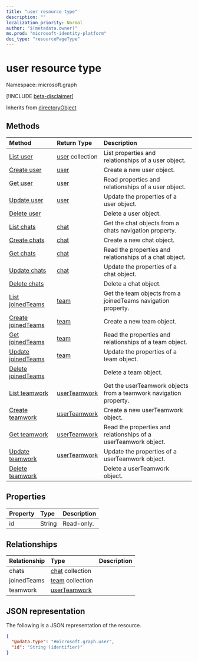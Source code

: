 ```yaml
---
title: "user resource type"
description: ""
localization_priority: Normal
author: "$(metadata.owner)"
ms.prod: "microsoft-identity-platform"
doc_type: "resourcePageType"
---
```


# user resource type

Namespace: microsoft.graph

[!INCLUDE [beta-disclaimer](../../includes/beta-disclaimer.md)]

Inherits from [directoryObject](directoryobject.md)

## Methods

| Method                                                  | Return Type                                   | Description                                                       |
| :------------------------------------------------------ | :-------------------------------------------- | :---------------------------------------------------------------- |
| [List user](../api/user-list.md)                        | [user](user.md) collection                    | List properties and relationships of a user object.               |
| [Create user](../api/user-create.md)                    | [user](user.md)                               | Create a new user object.                                         |
| [Get user](../api/user-get.md)                          | [user](user.md)                               | Read properties and relationships of a user object.               |
| [Update user](../api/user-update.md)                    | [user](user.md)                               | Update the properties of a user object.                           |
| [Delete user](../api/user-delete.md)                    |                                               | Delete a user object.                                             |
| [List chats](../api/user-list-chats.md)                 | [chat](../resources/-chat.md)                 | Get the chat objects from a chats navigation property.            |
| [Create chats](../api/user-post-chats.md)               | [chat](../resources/-chat.md)                 | Create a new chat object.                                         |
| [Get chats](../api/user-get-chats.md)                   | [chat](../resources/-chat.md)                 | Read the properties and relationships of a chat object.           |
| [Update chats](../api/user-update-chats.md)             | [chat](../resources/-chat.md)                 | Update the properties of a chat object.                           |
| [Delete chats](../api/user-delete-chats.md)             |                                               | Delete a chat object.                                             |
| [List joinedTeams](../api/user-list-joinedteams.md)     | [team](../resources/-team.md)                 | Get the team objects from a joinedTeams navigation property.      |
| [Create joinedTeams](../api/user-post-joinedteams.md)   | [team](../resources/-team.md)                 | Create a new team object.                                         |
| [Get joinedTeams](../api/user-get-joinedteams.md)       | [team](../resources/-team.md)                 | Read the properties and relationships of a team object.           |
| [Update joinedTeams](../api/user-update-joinedteams.md) | [team](../resources/-team.md)                 | Update the properties of a team object.                           |
| [Delete joinedTeams](../api/user-delete-joinedteams.md) |                                               | Delete a team object.                                             |
| [List teamwork](../api/user-list-teamwork.md)           | [userTeamwork](../resources/-userteamwork.md) | Get the userTeamwork objects from a teamwork navigation property. |
| [Create teamwork](../api/user-post-teamwork.md)         | [userTeamwork](../resources/-userteamwork.md) | Create a new userTeamwork object.                                 |
| [Get teamwork](../api/user-get-teamwork.md)             | [userTeamwork](../resources/-userteamwork.md) | Read the properties and relationships of a userTeamwork object.   |
| [Update teamwork](../api/user-update-teamwork.md)       | [userTeamwork](../resources/-userteamwork.md) | Update the properties of a userTeamwork object.                   |
| [Delete teamwork](../api/user-delete-teamwork.md)       |                                               | Delete a userTeamwork object.                                     |

## Properties

| Property | Type   | Description |
| :------- | :----- | :---------- |
| id       | String | Read-only.  |

## Relationships

| Relationship | Type                                         | Description |
| :----------- | :------------------------------------------- | :---------- |
| chats        | [chat](../resources/chat.md) collection      |             |
| joinedTeams  | [team](../resources/team.md) collection      |             |
| teamwork     | [userTeamwork](../resources/userteamwork.md) |             |

## JSON representation

The following is a JSON representation of the resource.

<!-- {
  "blockType": "resource",
  "keyProperty": "id",
  "@odata.type": "microsoft.graph.user",
  "baseType": "microsoft.graph.directoryObject",
  "openType": False
}
-->

```json
{
  "@odata.type": "#microsoft.graph.user",
  "id": "String (identifier)"
}
```
